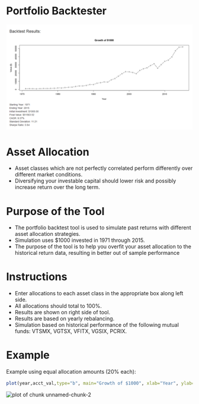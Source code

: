 Portfolio Backtester
========================================================
![Title IMG](title_img.png)

Asset Allocation
========================================================
- Asset classes which are not perfectly correlated perform differently over different market conditions.
- Diversifying your investable capital should lower risk and possibly increase return over the long term.


Purpose of the Tool
========================================================

- The portfolio backtest tool is used to simulate past returns with different asset allocation strategies.
- Simulation uses $1000 invested in 1971 through 2015.
- The purpose of the tool is to help you overfit your asset allocation to the historical return data, resulting in better out of sample performance

Instructions
========================================================
- Enter allocations to each asset class in the appropriate box along left side. 
- All allocations should total to 100%. 
- Results are shown on right side of tool.
- Results are based on yearly rebalancing. 
- Simulation based on historical performance of the following mutual funds: VTSMX, VGTSX, VFITX, VGSIX, PCRIX. 

Example
========================================================
Example using equal allocation amounts (20% each):



```r
plot(year,acct_val,type="b", main="Growth of $1000", xlab="Year", ylab="Value ($)")
```

![plot of chunk unnamed-chunk-2](pitch-figure/unnamed-chunk-2-1.png) 
